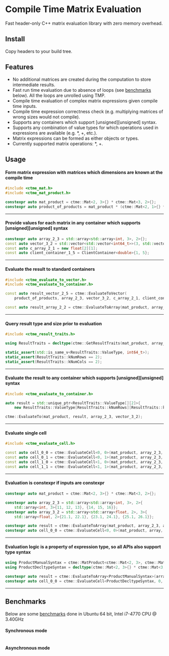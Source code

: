 # Compile Time Matrix Evaluation

Fast header-only C++ matrix evaluation library with zero memory overhead.

## Install

Copy headers to your build tree.

## Features

- No additional matrices are created during the computation to store intermediate results.
- Fast run time evaluation due to absence of loops (see [benchmarks](#benchmarks) below). All the loops are unrolled using TMP.
- Compile time evaluation of complex matrix expressions given compile time inputs.
- Compile time expression correctness check (e.g. multiplying matrices of wrong sizes would not compile).
- Supports any containers which support [unsigned][unsigned] syntax.
- Supports any combination of value types for which operations used in expressions are available (e.g. \*, +, etc.).
- Matrix expressions can be formed as either objects or types.
- Currently supported matrix operations: \*, +.

## Usage

#### Form matrix expression with matrices which dimensions are known at the compile time

```c++
#include <ctme_mat.h>
#include <ctme_mat_product.h>

constexpr auto mat_product = ctme::Mat<2, 3>{} * ctme::Mat<3, 2>{};
constexpr auto product_of_products = mat_product * (ctme::Mat<2, 1>{} * ctme::Mat<1, 5>{});

```

---

#### Provide values for each matrix in any container which supports [unsigned][unsigned] syntax

```c++
constexpr auto array_2_3 = std::array<std::array<int, 3>, 2>{};
const auto vector_3_2 = std::vector<std::vector<int64_t>>(3, std::vector<int64_t>(2));
const auto c_array_2_1 = new float[2][1];
const auto client_container_1_5 = ClientContainer<double>{1, 5};
```

---

#### Evaluate the result to standard containers

```c++
#include <ctme_evaluate_to_vector.h>
#include <ctme_evaluate_to_container.h>

const auto result_vector_2_5 = ctme::EvaluateToVector(
    product_of_products, array_2_3, vector_3_2, c_array_2_1, client_container_1_5);

const auto result_array_2_2 = ctme::EvaluateToArray(mat_product, array_2_3, vector_3_2);
```

---

#### Query result type and size prior to evaluation

```c++
#include <ctme_result_traits.h>

using ResultTraits = decltype(ctme::GetResultTraits(mat_product, array_2_3, vector_3_2));

static_assert(std::is_same_v<ResultTraits::ValueType, int64_t>);
static_assert(ResultTraits::kNumRows == 2);
static_assert(ResultTraits::kNumCols == 2);
```

---

#### Evaluate the result to any container which supports [unsigned][unsigned] syntax

```c++
#include <ctme_evaluate_to_container.h>

auto result = std::unique_ptr<ResultTraits::ValueType[][2]>{
    new ResultTraits::ValueType[ResultTraits::kNumRows][ResultTraits::kNumCols]{}};

ctme::EvaluateTo(mat_product, result, array_2_3, vector_3_2);
```

---

#### Evaluate single cell

```c++
#include <ctme_evaluate_cell.h>

const auto cell_0_0 = ctme::EvaluateCell<0, 0>(mat_product, array_2_3, vector_3_2);
const auto cell_0_1 = ctme::EvaluateCell<0, 1>(mat_product, array_2_3, vector_3_2);
const auto cell_1_0 = ctme::EvaluateCell<1, 0>(mat_product, array_2_3, vector_3_2);
const auto cell_1_1 = ctme::EvaluateCell<1, 1>(mat_product, array_2_3, vector_3_2);
```

---

#### Evaluation is constexpr if inputs are constexpr

```c++
constexpr auto mat_product = ctme::Mat<2, 3>{} * ctme::Mat<3, 2>{};

constexpr auto array_2_3 = std::array<std::array<int, 3>, 2>{
    std::array<int, 3>{11, 12, 13}, {14, 15, 16}};
constexpr auto array_3_2 = std::array<std::array<float, 2>, 3>{
    std::array<float, 2>{21.1, 22.1}, {23.1, 24.1}, {25.1, 26.1}};

constexpr auto result = ctme::EvaluateToArray(mat_product, array_2_3, array_3_2);
constexpr auto cell_0_0 = ctme::EvaluateCell<0, 0>(mat_product, array, vector);
```

---

#### Evaluation logic is a property of expression type, so all APIs also support type syntax

```c++
using ProductManualSyntax = ctme::MatProduct<ctme::Mat<2, 3>, ctme::Mat<3, 2>>;
using ProductDecltypeSyntax = decltype(ctme::Mat<2, 3>{} * ctme::Mat<3, 2>{});

constexpr auto result = ctme::EvaluateToArray<ProductManualSyntax>(array_2_3, array_3_2);
constexpr auto cell_0_0 = ctme::EvaluateCell<ProductDecltypeSyntax, 0, 0>(array, vector);
```

---

## Benchmarks

Below are some [benchmarks](LINK_TO_BENCHMARK.cc) done in Ubuntu 64 bit, Intel i7-4770 CPU @ 3.40GHz

#### Synchronous mode

```

```

#### Asynchronous mode

```

```
